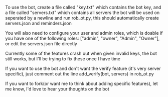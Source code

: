 To use the bot, create a file called "key.txt" which contains the bot key, and a file called "servers.txt" which contains all servers the bot will be used on seperated by a newline and run rob_ot.py, this should automatically create servers.json and reminders.json

You will also need to configure your user and admin roles, which is doable if you have one of the following roles:
 ["admin", "owner", "Admin", "Owner"], or edit the servers.json file directly


Currently some of the features crash out when given invalid keys, the bot still works, but I'll be trying to fix these once I have time 

If you want to use the bot and don't want the verify feature (it's very server specific), just comment out the line add_verify(bot, servers)
in rob_ot.py


If you want to fork(or want me to think about adding specific features), let me know, I'd love to hear your thoughts on the bot

